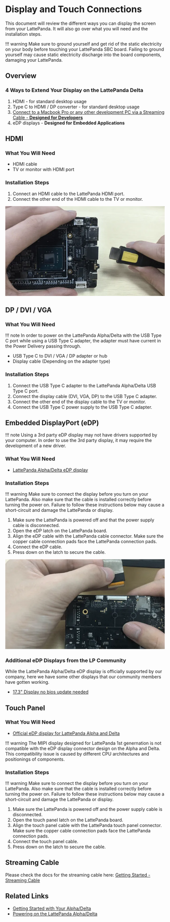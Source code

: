 # Display and Touch Connections

This document will review the different ways you can display the screen from your LattePanda. It will also go over what you will need and the installation steps.

!!! warning
    Make sure to ground yourself and get rid of the static electricity on your body before touching your LattePanda SBC board. Failing to ground yourself may cause static electricity discharge into the board components, damaging your LattePanda.

## Overview

### 4 Ways to Extend Your Display on the LattePanda Delta

1. HDMI - for standard desktop usage
2. Type C to HDMI / DP converter - for standard desktop usage
3. [Connect to a Macbook Pro or any other development PC via a Streaming Cable - **Designed for Developers**](../streaming_cable/get_started.md)
4. eDP displays - **Designed for Embedded Applications**


## HDMI

### What You Will Need

* HDMI cable
* TV or monitor with HDMI port

### Installation Steps

1. Connect an HDMI cable to the LattePanda HDMI port.
2. Connect the other end of the HDMI cable to the TV or monitor.

  ![hdmi](../../assets/images/Connect_HDMI_Alpha.webp)

## DP / DVI / VGA

### What You Will Need

!!! note
    In order to power on the LattePanda Alpha/Delta with the USB Type C port while using a USB Type C adapter, the adapter must have current in the Power Delivery passing through.

* USB Type C to DVI / VGA / DP adapter or hub
* Display cable (Depending on the adapter type)

### Installation Steps

1. Connect the USB Type C adapter to the LattePanda Alpha/Delta USB Type C port.
2. Connect the display cable (DVI, VGA, DP) to the USB Type C adapter.
3. Connect the other end of the display cable to the TV or monitor.
4. Connect the USB Type C power supply to the USB Type C adapter.

## Embedded DisplayPort (eDP)

!!! note 
    Using a 3rd party eDP display may not have drivers supported by your computer. In order to use the 3rd party display, it may require the development of a new driver.

### What You Will Need

* [LattePanda Alpha/Delta eDP display](https://www.dfrobot.com/product-1853.html?search=edp)

### Installation Steps

!!! warning
    Make sure to connect the display before you turn on your LattePanda. Also make sure that the cable is installed correctly before turning the power on. Failure to follow these instructions below may cause a short-circuit and damage the LattePanda or display.

1. Make sure the LattePanda is powered off and that the power supply cable is disconnected.
2. Open the eDP latch on the LattePanda board.
3. Align the eDP cable with the LattePanda cable connector. Make sure the copper cable connection pads face the LattePanda connection pads.
4. Connect the eDP cable. 
5. Press down on the latch to secure the cable.

![edp](../../assets/images/Connect_eDP_Alpha.webp)

### Additional eDP Displays from the LP Community

While the LattePanda Alpha/Delta eDP display is officially supported by our company, here we have some other displays that our community members have gotten working.

* [17.3" Display no bios update needed](https://www.lattepanda.com/topic-f23t17107.html?start=11)

## Touch Panel

### What You Will Need

* [Official eDP display for LattePanda Alpha and Delta](https://www.dfrobot.com/product-1853.html?search=edp)

!!! warning
    The MIPI display designed for LattePanda 1st genernation is not compatible with the eDP display connector design on the Alpha and Delta. This compatibility issue is caused by different CPU architectures and positionings of components.

### Installation Steps

!!! warning
    Make sure to connect the display before you turn on your LattePanda. Also make sure that the cable is installed correctly before turning the power on. Failure to follow these instructions below may cause a short-circuit and damage the LattePanda or display.

1. Make sure the LattePanda is powered off and the power supply cable is disconnected.
2. Open the touch panel latch on the LattePanda board.
3. Align the touch panel cable with the LattePanda touch panel connector. Make sure the copper cable connection pads face the LattePanda connection pads.
4. Connect the touch panel cable.
5. Press down on the latch to secure the cable.

## Streaming Cable

Please check the docs for the streaming cable here: [Getting Started - Streaming Cable](../streaming_cable/get_started.md)


## Related Links 

* [Getting Started with Your Alpha/Delta](get_started.md)
* [Powering on the LattePanda Alpha/Delta](powering.md)

